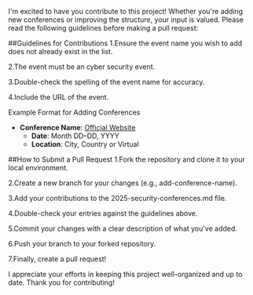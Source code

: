 I'm excited to have you contribute to this project! Whether you're adding new conferences or improving the structure, your input is valued. Please read the following guidelines before making a pull request:

##Guidelines for Contributions
1.Ensure the event name you wish to add does not already exist in the list.

2.The event must be an cyber security event.

3.Double-check the spelling of the event name for accuracy.

4.Include the  URL of the event.

Example Format for Adding Conferences
- **Conference Name**: [Official Website](#)
  - **Date**: Month DD–DD, YYYY
  - **Location**: City, Country or Virtual
 


##How to Submit a Pull Request
1.Fork the repository and clone it to your local environment.

2.Create a new branch for your changes (e.g., add-conference-name).

3.Add your contributions to the 2025-security-conferences.md file.

4.Double-check your entries against the guidelines above.

5.Commit your changes with a clear description of what you’ve added.

6.Push your branch to your forked repository.

7.Finally, create a pull request!

I appreciate your efforts in keeping this project well-organized and up to date. Thank you for contributing!


